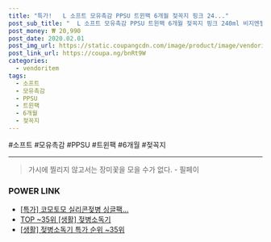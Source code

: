 ```yaml
--- 
title: "특가!   L 소프트 모유촉감 PPSU 트윈팩 6개월 젖꼭지 핑크 24..." 
post_sub_title: "  L 소프트 모유촉감 PPSU 트윈팩 6개월 젖꼭지 핑크 240ml 비지엔젤 젖병 이상" 
post_money: ₩ 20,990 
post_date: 2020.02.01 
post_img_url: https://static.coupangcdn.com/image/product/image/vendoritem/2019/05/10/4397217348/eed2123f-6c7a-42c6-94db-26a6a6916686.jpg 
post_link_url: https://coupa.ng/bnRt9W 
categories: 
  - vendoritem 
tags: 
  - 소프트 
  - 모유촉감 
  - PPSU 
  - 트윈팩 
  - 6개월 
  - 젖꼭지 
--- 
```

  #소프트 #모유촉감 #PPSU #트윈팩 #6개월 #젖꼭지 
<hr> 

> 가시에 찔리지 않고서는 장미꽃을 모을 수가 없다. - 필페이 


### POWER LINK

* <a href="https://blog.naver.com/an0733/221792665994" target="_blank">[특가] 코모토모 실리콘젖병 싱글팩...</a>
* <a href="https://blog.naver.com/an0733/221792052851" target="_blank"> TOP ~35위 [생활] 젖병소독기</a>
* <a href="https://blog.naver.com/sakai111/221792052852" target="_blank"> [생활] 젖병소독기 특가 순위 ~35위</a>

